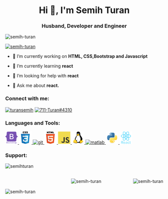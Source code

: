 <h1 align="center">Hi 👋, I'm Semih Turan</h1>
<h3 align="center">Husband, Developer and Engineer</h3>

<p align="left"> <img src="https://komarev.com/ghpvc/?username=semih-turan&label=Profile%20views&color=0e75b6&style=flat" alt="semih-turan" /> </p>

<p align="left"> <a href="https://github.com/ryo-ma/github-profile-trophy"><img src="https://github-profile-trophy.vercel.app/?username=semih-turan" alt="semih-turan" /></a> </p>

- 🔭 I’m currently working on **HTML, CSS,Bootstrap and Javascript**

- 🌱 I’m currently learning **react**

- 🤝 I’m looking for help with **react**

- 💬 Ask me about **react.**

<h3 align="left">Connect with me:</h3>
<p align="left">
<a href="https://linkedin.com/in/turansemih" target="blank"><img align="center" src="https://raw.githubusercontent.com/rahuldkjain/github-profile-readme-generator/master/src/images/icons/Social/linked-in-alt.svg" alt="turansemih" height="30" width="40" /></a>
<a href="https://discord.gg/711-Turan#4310" target="blank"><img align="center" src="https://raw.githubusercontent.com/rahuldkjain/github-profile-readme-generator/master/src/images/icons/Social/discord.svg" alt="711-Turan#4310" height="30" width="40" /></a>
</p>

<h3 align="left">Languages and Tools:</h3>
<p align="left"> <a href="https://getbootstrap.com" target="_blank" rel="noreferrer"> <img src="https://raw.githubusercontent.com/devicons/devicon/master/icons/bootstrap/bootstrap-plain-wordmark.svg" alt="bootstrap" width="40" height="40"/> </a> <a href="https://www.w3schools.com/css/" target="_blank" rel="noreferrer"> <img src="https://raw.githubusercontent.com/devicons/devicon/master/icons/css3/css3-original-wordmark.svg" alt="css3" width="40" height="40"/> </a> <a href="https://git-scm.com/" target="_blank" rel="noreferrer"> <img src="https://www.vectorlogo.zone/logos/git-scm/git-scm-icon.svg" alt="git" width="40" height="40"/> </a> <a href="https://www.w3.org/html/" target="_blank" rel="noreferrer"> <img src="https://raw.githubusercontent.com/devicons/devicon/master/icons/html5/html5-original-wordmark.svg" alt="html5" width="40" height="40"/> </a> <a href="https://developer.mozilla.org/en-US/docs/Web/JavaScript" target="_blank" rel="noreferrer"> <img src="https://raw.githubusercontent.com/devicons/devicon/master/icons/javascript/javascript-original.svg" alt="javascript" width="40" height="40"/> </a> <a href="https://www.linux.org/" target="_blank" rel="noreferrer"> <img src="https://raw.githubusercontent.com/devicons/devicon/master/icons/linux/linux-original.svg" alt="linux" width="40" height="40"/> </a> <a href="https://www.mathworks.com/" target="_blank" rel="noreferrer"> <img src="https://upload.wikimedia.org/wikipedia/commons/2/21/Matlab_Logo.png" alt="matlab" width="40" height="40"/> </a> <a href="https://www.python.org" target="_blank" rel="noreferrer"> <img src="https://raw.githubusercontent.com/devicons/devicon/master/icons/python/python-original.svg" alt="python" width="40" height="40"/> </a> <a href="https://reactjs.org/" target="_blank" rel="noreferrer"> <img src="https://raw.githubusercontent.com/devicons/devicon/master/icons/react/react-original-wordmark.svg" alt="react" width="40" height="40"/> </a> </p>

<h3 align="left">Support:</h3>
<p><a href="https://www.buymeacoffee.com/semihturan"> <img align="left" src="https://cdn.buymeacoffee.com/buttons/v2/default-yellow.png" height="50" width="210" alt="semihturan" /></a></p><br><br>
<p></p>
<p><img align="left" src="https://github-readme-stats.vercel.app/api/top-langs?username=semih-turan&show_icons=true&locale=en&layout=compact" alt="semih-turan" /></p>

<p>&nbsp;<img align="right" src="https://github-readme-stats.vercel.app/api?username=semih-turan&show_icons=true&locale=en" alt="semih-turan" /></p>
<p></p>
<p></p>
<p><img align="center" src="https://github-readme-streak-stats.herokuapp.com/?user=semih-turan&" alt="semih-turan" /></p>
